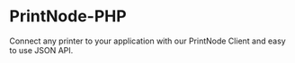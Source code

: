 PrintNode-PHP
=============

Connect any printer to your application with our PrintNode Client and easy to use JSON API. 

